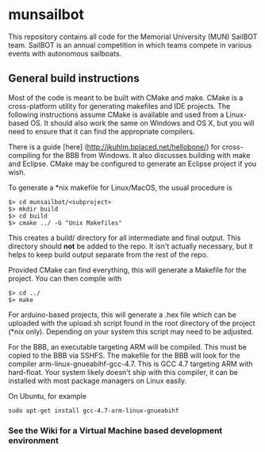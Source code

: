 # munsailbot
This repository contains all code for the Memorial University (MUN) SailBOT team.
SailBOT is an annual competition in which teams compete in various events with autonomous sailboats.

## General build instructions
Most of the code is meant to be built with CMake and make. CMake is a cross-platform utility for generating makefiles
and IDE projects. The following instructions assume CMake is available and used from a Linux-based OS. It should also work
the same on Windows and OS X, but you will need to ensure that it can find the appropriate compilers.

There is a guide [here] (http://jkuhlm.bplaced.net/hellobone/) for cross-compiling for the BBB from Windows.
It also discusses building with make and Eclipse. CMake may be configured to generate an Eclipse project if you wish.

To generate a *nix makefile for Linux/MacOS, the usual procedure is
```
$> cd munsailbot/<subproject>
$> mkdir build
$> cd build
$> cmake ../ -G "Unix Makefiles"
```
This creates a build/ directory for all intermediate and final output. This directory should **not** be added to the repo.
It isn't actually necessary, but it helps to keep build output separate from the rest of the repo.

Provided CMake can find everything, this will generate a Makefile for the project.
You can then compile with
```
$> cd ../
$> make
```

For arduino-based projects, this will generate a .hex file which can be uploaded with the upload.sh script found
in the root directory of the project (*nix only). Depending on your system this script may need to be adjusted.

For the BBB, an executable targeting ARM will be compiled. This must be copied to the BBB via SSHFS.
The makefile for the BBB will look for the compiler arm-linux-gnueabihf-gcc-4.7. This is GCC 4.7 targeting ARM with hard-float.
Your system likely doesn't ship with this compiler, it can be installed with most package managers on Linux easily.

On Ubuntu, for example
```
sudo apt-get install gcc-4.7-arm-linux-gnueabihf
```

### See the Wiki for a Virtual Machine based development environment
